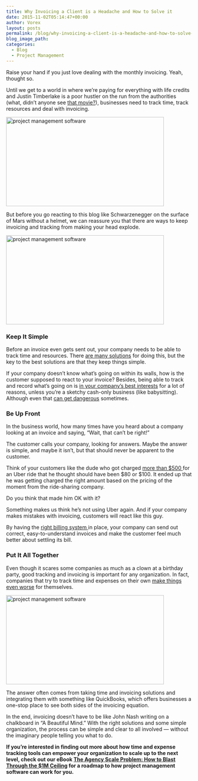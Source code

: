 ```yaml
---
title: Why Invoicing a Client is a Headache and How to Solve it
date: 2015-11-02T05:14:47+00:00
author: Vorex
layout: posts
permalink: /blog/why-invoicing-a-client-is-a-headache-and-how-to-solve-it/
blog_image_path:
categories:
  - Blog
  - Project Management
---
```

Raise your hand if you just love dealing with the monthly invoicing. Yeah, thought so.

Until we get to a world in where we&#8217;re paying for everything with life credits and Justin Timberlake is a poor hustler on the run from the authorities (what, didn&#8217;t anyone see <a href="http://www.imdb.com/title/tt1637688/" target="_blank">that movie?</a>), businesses need to track time, track resources and deal with invoicing.<!--more-->

<img class="aligncenter" src="https://media.giphy.com/media/KSbUl3jEcw57W/giphy.gif" alt="project management software" width="428" height="242" />

But before you go reacting to this blog like Schwarzenegger on the surface of Mars without a helmet, we can reassure you that there are ways to keep invoicing and tracking from making your head explode.

<img class="aligncenter" src="https://media3.giphy.com/media/r8Gyx1bXOyxiM/200.gif" alt="project management software" width="428" height="242" />

### Keep It Simple

Before an invoice even gets sent out, your company needs to be able to track time and resources. There <a href="http://www.vorex.com/product/time-expense-tracking/" target="_blank">are many solutions</a> for doing this, but the key to the best solutions are that they keep things simple.

If your company doesn&#8217;t know what&#8217;s going on within its walls, how is the customer supposed to react to your invoice? Besides, being able to track and record what&#8217;s going on is <a href="https://www.irs.gov/Businesses/Small-Businesses-&#038;-Self-Employed/What-kind-of-records-should-I-keep" target="_blank">in your company&#8217;s best interests</a> for a lot of reasons, unless you&#8217;re a sketchy cash-only business (like babysitting). Although even that <a href="https://youtu.be/Sj_WCLmAx7o" target="_blank">can get dangerous</a> sometimes.

### Be Up Front

In the business world, how many times have you heard about a company looking at an invoice and saying, &#8220;Wait, that can&#8217;t be right!&#8221;

The customer calls your company, looking for answers. Maybe the answer is simple, and maybe it isn&#8217;t, but that should never be apparent to the customer.

Think of your customers like the dude who got charged <a href="http://kdvr.com/2014/11/01/how-to-avoid-getting-burned-by-uber/" target="_blank">more than $500 </a>for an Uber ride that he thought should have been $80 or $100. It ended up that he was getting charged the right amount based on the pricing of the moment from the ride-sharing company.

Do you think that made him OK with it?

Something makes us think he&#8217;s not using Uber again. And if your company makes mistakes with invoicing, customers will react like this guy.

By having the <a href="http://www.vorex.com/product/billing-invoicing-tracking/" target="_blank">right billing system </a>in place, your company can send out correct, easy-to-understand invoices and make the customer feel much better about settling its bill.

### Put It All Together

Even though it scares some companies as much as a clown at a birthday party, good tracking and invoicing is important for any organization. In fact, companies that try to track time and expenses on their own <a href="http://www.vorex.com/step-away-from-the-spreadsheets-how-diy-business-tracking-is-a-business-fail/" target="_blank">make things even worse</a> for themselves.

<img class="aligncenter" src="https://media.giphy.com/media/NCl2SUziL42ru/giphy.gif" alt="project management software" width="428" height="242" />

The answer often comes from taking time and invoicing solutions and integrating them with something like QuickBooks, which offers businesses a one-stop place to see both sides of the invoicing equation.

In the end, invoicing doesn&#8217;t have to be like John Nash writing on a chalkboard in &#8220;A Beautiful Mind.&#8221; With the right solutions and some simple organization, the process can be simple and clear to all involved &#8212; without the imaginary people telling you what to do.

**If you&#8217;re interested in finding out more about how time and expense tracking tools can empower your organization to scale up to the next level, check out our eBook <a href="http://vorex.hs-sites.com/agency-scale-ebook?__hstc=100746398.0d9a36e8b26eeb83aaab70a992f9d211.1437581808827.1446071678022.1446239057577.55&#038;__hssc=100746398.5.1446239057577&#038;__hsfp=2924874183" target="_blank">The Agency Scale Problem: How to Blast Through the $1M Ceiling</a> for a roadmap to how project management software can work for you.**
